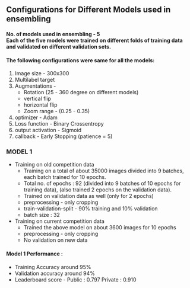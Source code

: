 ## Configurations for Different Models used in ensembling
#### No. of models used in ensembling - 5 <br/>Each of the five models were trained on different folds of training data and validated on different validation sets.
#### The following configurations were same for all the models:
1. Image size - 300x300
2. Multilabel target
3. Augmentations - 
    * Rotation (25 - 360 degree on different models)
    * vertical flip
    * horizontal flip
    * Zoom range - (0.25 - 0.35)
4. optimizer - Adam
5. Loss function - Binary Crossentropy
6. output activation - Sigmoid
7. callback - Early Stopping (patience = 5)

### MODEL 1 
* Training on old competition data
  * Training on a total of about 35000 images divided into 9 batches, each batch trained for 10 epochs.
  * Total no. of epochs : 92 (divided into 9 batches of 10 epochs for training data), (also trained 2 epochs on the validation data).
  * Trained on validation data as well (only for 2 epochs)
  * preprocessing - only cropping
  * train-validation-split - 90% training and 10% validation
  * batch size : 32
* Training on current competition data 
  * Trained the above model on about 3600 images for 10 epochs
  * preprocessing - only cropping
  * No validation on new data
#### Model 1 Performance : 
* Training Accuracy around 95%
* Validation accuracy around 94%
* Leaderboard score - Public : 0.797  Private : 0.910
